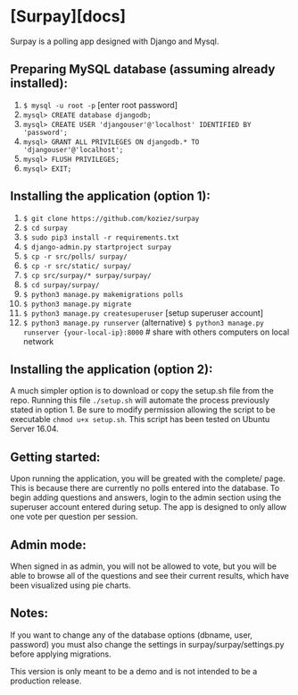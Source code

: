 # [Surpay][docs]

Surpay is a polling app designed with Django and Mysql.


## Preparing MySQL database (assuming already installed):

1. `$ mysql -u root -p`   [enter root password]
2. `mysql> CREATE database djangodb;`
3. `mysql> CREATE USER 'djangouser'@'localhost' IDENTIFIED BY 'password';`
3. `mysql> GRANT ALL PRIVILEGES ON djangodb.* TO 'djangouser'@'localhost';`
5. `mysql> FLUSH PRIVILEGES;`
6. `mysql> EXIT;`

## Installing the application (option 1):

1. `$ git clone https://github.com/koziez/surpay`
2. `$ cd surpay`
3. `$ sudo pip3 install -r requirements.txt`
4. `$ django-admin.py startproject surpay`
5. `$ cp -r src/polls/ surpay/`
6. `$ cp -r src/static/ surpay/`
7. `$ cp src/surpay/* surpay/surpay/`
8. `$ cd surpay/surpay/`
9. `$ python3 manage.py makemigrations polls`
10. `$ python3 manage.py migrate`
11. `$ python3 manage.py createsuperuser`   [setup superuser account]
11. `$ python3 manage.py runserver`
(alternative) `$ python3 manage.py runserver {your-local-ip}:8000`    # share with others computers on local network

## Installing the application (option 2):

A much simpler option is to download or copy the setup.sh file from the repo. Running this file `./setup.sh` will automate the process previously stated in option 1. Be sure to modify permission allowing the script to be executable `chmod u+x setup.sh`. This script has been tested on Ubuntu Server 16.04.

## Getting started:

Upon running the application, you will be greated with the complete/ page. This is because there are currently no polls entered into the database. To begin adding questions and answers, login to the admin section using the superuser account entered during setup. The app is designed to only allow one vote per question per session.

## Admin mode:

When signed in as admin, you will not be allowed to vote, but you will be able to browse all of the questions and see their current results, which have been visualized using pie charts.

## Notes:

If you want to change any of the database options (dbname, user, password) you must also change the settings in surpay/surpay/settings.py before applying migrations.

This version is only meant to be a demo and is not intended to be a production release.
